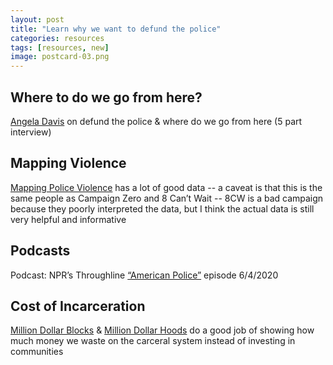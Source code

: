 ```yaml
---
layout: post
title: "Learn why we want to defund the police"
categories: resources
tags: [resources, new]
image: postcard-03.png
---
```


## Where to do we go from here?
[Angela Davis](https://www.democracynow.org/2020/6/12/angela_davis_historic_moment) on defund the police & where do we go from here (5 part interview)

## Mapping Violence
[Mapping Police Violence](https://mappingpoliceviolence.org/) has a lot of good data -- a caveat is that this is the same people as Campaign Zero and 8 Can’t Wait -- 8CW is a bad campaign because they poorly interpreted the data, but I think the actual data is still very helpful and informative

## Podcasts
Podcast: NPR’s Throughline [“American Police”]() episode 6/4/2020

## Cost of Incarceration
[Million Dollar Blocks](https://c4sr.columbia.edu/projects/million-dollar-blocks) & [Million Dollar Hoods](https://milliondollarhoods.pre.ss.ucla.edu/) do a good job of showing how much money we waste on the carceral system instead of investing in communities


&nbsp;